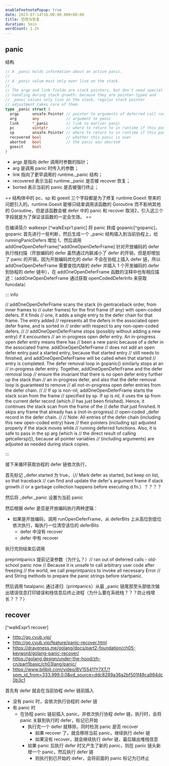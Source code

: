 ```yaml
---
enableFootnotePopup: true
date: 2023-07-14T16:00:00.000+00:00
title: 恐慌与恢复
duration: 5min
wordCount: 1.2k
---
```


## panic

结构

```go
// A _panic holds information about an active panic.
//
// A _panic value must only ever live on the stack.
//
// The argp and link fields are stack pointers, but don't need special
// handling during stack growth: because they are pointer-typed and
// _panic values only live on the stack, regular stack pointer
// adjustment takes care of them.
type _panic struct {
  argp      unsafe.Pointer // pointer to arguments of deferred call run during panic; cannot move - known to liblink
  arg       any            // argument to panic
  link      *_panic        // link to earlier panic
  pc        uintptr        // where to return to in runtime if this panic is bypassed
  sp        unsafe.Pointer // where to return to in runtime if this panic is bypassed
  recovered bool           // whether this panic is over
  aborted   bool           // the panic was aborted
  goexit    bool
}
```

- argp 是指向 defer 调用时参数的指针；
- arg 是调用 panic 时传入的参数；
- link 指向了更早调用的 runtime.\_panic 结构；
- recovered 表示当前 runtime.\_panic 是否被 recover 恢复；
- borted 表示当前的 panic 是否被强行终止；

== 结构体中的 pc、sp 和 goexit 三个字段都是为了修复 runtime.Goexit 带来的问题引入的。runtime.Goexit 能够只结束调用该函数的 Goroutine 而不影响其他的 Goroutine，但是该函数会被 defer 中的 panic 和 recover 取消2，引入这三个字段就是为了保证该函数的一定会生效。 ==

在编译简介 walkexpr [^walkExpr1.panic] 将 panic 转成 gopanic[^gopanic]，gopanic 首先进行一些判断，然后生成一个 \_panic 结构插入到当前协程上，给 runningPanicDefers 增加 1，然后调用 addOneOpenDeferFrame[^addOneOpenDeferFrame] 针对开放编码的 defer 执行栈扫描（开放编码的 defer 虽然通过内联减小了 defer 的开销，但是却增加了 panic 的开销，因为开放编码优化的 defer 不会在协程上插入 defer 链，所以 addOneOpenDeferFrame 需要查找内联的 defer 并插入 1 个开发编码的 defer 到协程的 defer 链中），在 addOneOpenDeferFrame 函数的注释中也有相应描述：（addOneOpenDeferFrame 通过获取 openCodedDeferInfo 来获取 funcdata）

::: info

// addOneOpenDeferFrame scans the stack (in gentraceback order, from inner frames to
// outer frames) for the first frame (if any) with open-coded defers. If it finds
// one, it adds a single entry to the defer chain for that frame. The entry added
// represents all the defers in the associated open defer frame, and is sorted in
// order with respect to any non-open-coded defers.
//
// addOneOpenDeferFrame stops (possibly without adding a new entry) if it encounters
// an in-progress open defer entry. An in-progress open defer entry means there has
// been a new panic because of a defer in the associated frame. addOneOpenDeferFrame
// does not add an open defer entry past a started entry, because that started entry
// still needs to finished, and addOneOpenDeferFrame will be called when that started
// entry is completed. The defer removal loop in gopanic() similarly stops at an
// in-progress defer entry. Together, addOneOpenDeferFrame and the defer removal loop
// ensure the invariant that there is no open defer entry further up the stack than
// an in-progress defer, and also that the defer removal loop is guaranteed to remove
// all not-in-progress open defer entries from the defer chain.
//
// If sp is non-nil, addOneOpenDeferFrame starts the stack scan from the frame
// specified by sp. If sp is nil, it uses the sp from the current defer record (which
// has just been finished). Hence, it continues the stack scan from the frame of the
// defer that just finished. It skips any frame that already has a (not-in-progress)
// open-coded \_defer record in the defer chain.
//
// Note: All entries of the defer chain (including this new open-coded entry) have
// their pointers (including sp) adjusted properly if the stack moves while
// running deferred functions. Also, it is safe to pass in the sp arg (which is
// the direct result of calling getcallersp()), because all pointer variables
// (including arguments) are adjusted as needed during stack copies.

:::

接下来循环获取协程的 defer 链依次执行，

首先标记 \_defer.started 为 true，（// Mark defer as started, but keep on list, so that traceback
// can find and update the defer's argument frame if stack growth
// or a garbage collection happens before executing d.fn.）？？？？

然后将 \_defer.\_panic 设置为当前 panic

然后根据 defer 是否是开放编码执行两种逻辑：

- 如果是开放编码，调用 runOpenDeferFrame，从 deferBits 上从高位到低位依次执行，每执行一位清空该位的 deferBits
  - defer 中没有 recover
  - defer 中有 recover

执行完则结束后调用

preprintpanics 提前记录参数（为什么？）// ran out of deferred calls - old-school panic now
// Because it is unsafe to call arbitrary user code after freezing
// the world, we call preprintpanics to invoke all necessary Error
// and String methods to prepare the panic strings before startpanic.

然后调用 fatalpanic 通过递归（printpanics）从最 \_panic 链尾部至头部依次输出错误信息打印错误和栈信息后终止进程（为什么要在系统栈？？？防止栈增长？？？）

## recover

[^walkExpr1.recover]

- http://go.cyub.vip/
- http://go.cyub.vip/feature/panic-recover.html
- https://draveness.me/golang/docs/part2-foundation/ch05-keyword/golang-panic-recover/
- https://golang.design/under-the-hood/zh-cn/part1basic/ch03lang/panic/
- https://www.bilibili.com/video/BV155411Y7XT/?spm_id_from=333.999.0.0&vd_source=ddc8289a36a2bf501f48ca984dc0b3c1

<!-- @include: ./panic-recover.code.snippet.md -->

首先有 defer 就会在当前协程 defer 链前插入

- 没有 panic 时，会依次执行协程的 defer 链
- 有 panic 时
  - 在协程 panic 链前插入 panic，并依次执行协程 defer 链，执行时，会将 panic 关联到执行的 defer，标记已开始
    - 执行完一个 defer 就移除，同时检测 panic 是否 recover
      - 如果 recover 了，就会移除当前 panic，继续执行 defer 链
      - 如果没有 recover，就会继续执行 defer 链，最后输出堆栈信息
    - 如果 panic 后执行 defer 时又产生了新的 panic，则在 panic 链头新增一个 panic，然后执行 defer 链
      - 则执行到已开始的 defer，会将前面的 panic 标记为已终止
